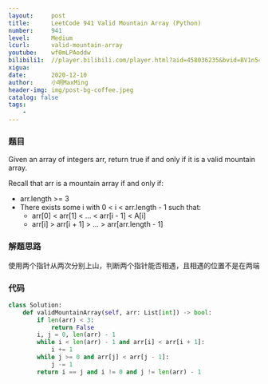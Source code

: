 ```yaml
---
layout:     post
title:      LeetCode 941 Valid Mountain Array (Python)
number:     941
level:      Medium
lcurl:      valid-mountain-array
youtube:    wf0mLPAoddw
bilibili1:  //player.bilibili.com/player.html?aid=458036235&bvid=BV1n5411G7qs&cid=265000864&page=1
xigua:      
date:       2020-12-10
author:     小明MaxMing
header-img: img/post-bg-coffee.jpeg
catalog: false
tags:
    - 
---
```


### 题目

Given an array of integers arr, return true if and only if it is a valid mountain array.

Recall that arr is a mountain array if and only if:

- arr.length >= 3
- There exists some i with 0 < i < arr.length - 1 such that:
  - arr[0] < arr[1] < ... < arr[i - 1] < A[i]
  - arr[i] > arr[i + 1] > ... > arr[arr.length - 1]

### 解题思路

使用两个指针从两次分别上山，判断两个指针能否相遇，且相遇的位置不是在两端

### 代码
```python
class Solution:
    def validMountainArray(self, arr: List[int]) -> bool:
        if len(arr) < 3:
            return False
        i, j = 0, len(arr) - 1
        while i < len(arr) - 1 and arr[i] < arr[i + 1]:
            i += 1
        while j >= 0 and arr[j] < arr[j - 1]:
            j -= 1
        return i == j and i != 0 and j != len(arr) - 1
```
